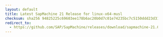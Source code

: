 ```yaml
---
layout: default
title: Latest SapMachine 21 Release for linux-x64-musl
checksum: sha256 94825225c69603ee178b6ac20b0d7c01e74235bc7c5150ddd23d31a0346acc08
redirect_to:
  - https://github.com/SAP/SapMachine/releases/download/sapmachine-21.0.7/sapmachine-jre-21.0.7_linux-x64-musl_bin.tar.gz
---
```

